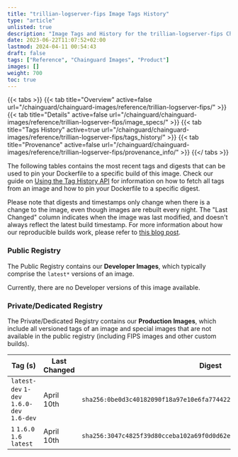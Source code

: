```yaml
---
title: "trillian-logserver-fips Image Tags History"
type: "article"
unlisted: true
description: "Image Tags and History for the trillian-logserver-fips Chainguard Image"
date: 2023-06-22T11:07:52+02:00
lastmod: 2024-04-11 00:54:43
draft: false
tags: ["Reference", "Chainguard Images", "Product"]
images: []
weight: 700
toc: true
---
```


{{< tabs >}}
{{< tab title="Overview" active=false url="/chainguard/chainguard-images/reference/trillian-logserver-fips/" >}}
{{< tab title="Details" active=false url="/chainguard/chainguard-images/reference/trillian-logserver-fips/image_specs/" >}}
{{< tab title="Tags History" active=true url="/chainguard/chainguard-images/reference/trillian-logserver-fips/tags_history/" >}}
{{< tab title="Provenance" active=false url="/chainguard/chainguard-images/reference/trillian-logserver-fips/provenance_info/" >}}
{{</ tabs >}}

The following tables contains the most recent tags and digests that can be used to pin your Dockerfile to a specific build of this image. Check our guide on [Using the Tag History API](/chainguard/chainguard-images/using-the-tag-history-api/) for information on how to fetch all tags from an image and how to pin your Dockerfile to a specific digest.

Please note that digests and timestamps only change when there is a change to the image, even though images are rebuilt every night. The "Last Changed" column indicates when the image was last modified, and doesn't always reflect the latest build timestamp. For more information about how our reproducible builds work, please refer to [this blog post](https://www.chainguard.dev/unchained/reproducing-chainguards-reproducible-image-builds).

### Public Registry
The Public Registry contains our **Developer Images**, which typically comprise the `latest*` versions of an image.

Currently, there are no Developer versions of this image available.

### Private/Dedicated Registry
The Private/Dedicated Registry contains our **Production Images**, which include all versioned tags of an image and special images that are not available in the public registry (including FIPS images and other custom builds).

| Tag (s)                                     | Last Changed | Digest                                                                    |
|---------------------------------------------|--------------|---------------------------------------------------------------------------|
|  `latest-dev` `1-dev` `1.6.0-dev` `1.6-dev` | April 10th   | `sha256:0be0d3c40182090f18a97e10e6fa774422b6c310b56a6f09aa985da29ead6b6c` |
|  `1` `1.6.0` `1.6` `latest`                 | April 10th   | `sha256:3047c4825f39d80cceba102a69f0d0d62e67bb9592a7d49777f10de15d6a70f2` |

